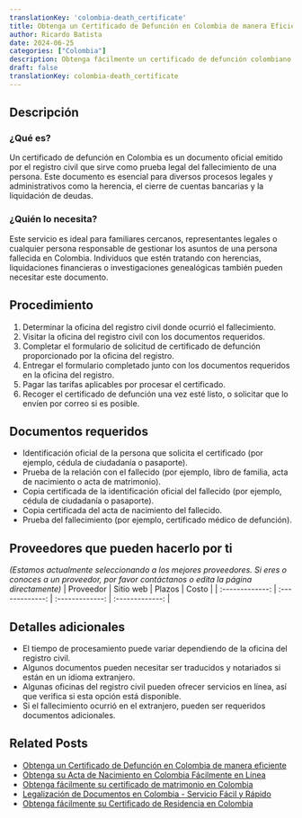 ```yaml
---
translationKey: 'colombia-death_certificate'
title: Obtenga un Certificado de Defunción en Colombia de manera Eficiente
author: Ricardo Batista
date: 2024-06-25
categories: ["Colombia"]
description: Obtenga fácilmente un certificado de defunción colombiano. Siga nuestros pasos simplificados y reúna los documentos necesarios sin dificultad.
draft: false
translationKey: colombia-death_certificate
---
```


## Descripción
### ¿Qué es?
Un certificado de defunción en Colombia es un documento oficial emitido por el registro civil que sirve como prueba legal del fallecimiento de una persona. Este documento es esencial para diversos procesos legales y administrativos como la herencia, el cierre de cuentas bancarias y la liquidación de deudas.

### ¿Quién lo necesita?
Este servicio es ideal para familiares cercanos, representantes legales o cualquier persona responsable de gestionar los asuntos de una persona fallecida en Colombia. Individuos que estén tratando con herencias, liquidaciones financieras o investigaciones genealógicas también pueden necesitar este documento.

## Procedimiento

1. Determinar la oficina del registro civil donde ocurrió el fallecimiento.
2. Visitar la oficina del registro civil con los documentos requeridos.
3. Completar el formulario de solicitud de certificado de defunción proporcionado por la oficina del registro.
4. Entregar el formulario completado junto con los documentos requeridos en la oficina del registro.
5. Pagar las tarifas aplicables por procesar el certificado.
6. Recoger el certificado de defunción una vez esté listo, o solicitar que lo envíen por correo si es posible.

## Documentos requeridos

- Identificación oficial de la persona que solicita el certificado (por ejemplo, cédula de ciudadanía o pasaporte).
- Prueba de la relación con el fallecido (por ejemplo, libro de familia, acta de nacimiento o acta de matrimonio).
- Copia certificada de la identificación oficial del fallecido (por ejemplo, cédula de ciudadanía o pasaporte).
- Copia certificada del acta de nacimiento del fallecido.
- Prueba del fallecimiento (por ejemplo, certificado médico de defunción).

## Proveedores que pueden hacerlo por ti
_(Estamos actualmente seleccionando a los mejores proveedores. Si eres o conoces a un proveedor, por favor contáctanos o edita la página directamente)_
| Proveedor        |     Sitio web    |     Plazos    |       Costo      |
| :-------------: | :-------------: |  :-------------: | :-------------: |

## Detalles adicionales

- El tiempo de procesamiento puede variar dependiendo de la oficina del registro civil.
- Algunos documentos pueden necesitar ser traducidos y notariados si están en un idioma extranjero.
- Algunas oficinas del registro civil pueden ofrecer servicios en línea, así que verifica si esta opción está disponible.
- Si el fallecimiento ocurrió en el extranjero, pueden ser requeridos documentos adicionales.


## Related Posts

- [Obtenga un Certificado de Defunción en Colombia de manera eficiente](https://tramitit.com/es/guides/colombia/registro_civil_de_defunci%C3%B3n/)
- [Obtenga su Acta de Nacimiento en Colombia Fácilmente en Línea](https://tramitit.com/es/guides/colombia/registro_civil_de_nacimiento/)
- [Obtenga fácilmente su certificado de matrimonio en Colombia](https://tramitit.com/es/guides/colombia/registro_civil_de_matrimonio/)
- [Legalización de Documentos en Colombia - Servicio Fácil y Rápido](https://tramitit.com/es/guides/colombia/certificado_de_legalizaci%C3%B3n_de_documentos/)
- [Obtenga fácilmente su Certificado de Residencia en Colombia](https://tramitit.com/es/guides/colombia/certificado_de_residencia/)